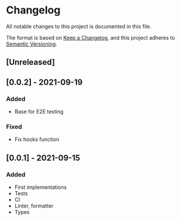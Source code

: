 # Changelog

All notable changes to this project is documented in this file.

The format is based on [Keep a Changelog](https://keepachangelog.com/en/1.0.0/),
and this project adheres to [Semantic Versioning](https://semver.org/spec/v2.0.0.html).

## [Unreleased]

## [0.0.2] - 2021-09-19

### Added
- Base for E2E testing

### Fixed
- Fix hooks function

## [0.0.1] - 2021-09-15

### Added
- First implementations
- Tests
- CI
- Linter, formatter
- Types